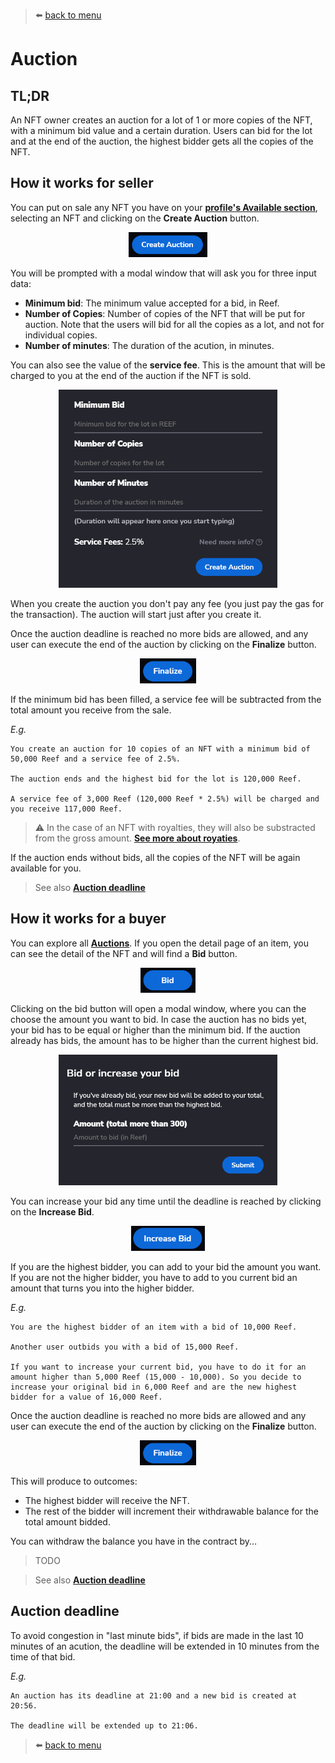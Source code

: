 > :arrow_left: [back to menu](../README.md)

# Auction

## TL;DR

An NFT owner creates an auction for a lot of 1 or more copies of the NFT, with a minimum bid value and a certain duration. Users can bid for the lot and at the end of the auction, the highest bidder gets all the copies of the NFT.

## How it works for seller

You can put on sale any NFT you have on your **[profile's Available section](https://sqwid.app/profile?tab=Available)**, selecting an NFT and clicking on the **Create Auction** button.

<p align="center">
  <img height="40" src="./images/auction_create_button.png">
</p>

You will be prompted with a modal window that will ask you for three input data:

-   **Minimum bid**: The minimum value accepted for a bid, in Reef.
-   **Number of Copies**: Number of copies of the NFT that will be put for auction. Note that the users will bid for all the copies as a lot, and not for individual copies.
-   **Number of minutes**: The duration of the acution, in minutes.

You can also see the value of the **service fee**. This is the amount that will be charged to you at the end of the auction if the NFT is sold.

<p align="center">
  <img width="350" src="./images/auction_create_modal.png">
</p>

When you create the auction you don't pay any fee (you just pay the gas for the transaction). The auction will start just after you create it.

Once the auction deadline is reached no more bids are allowed, and any user can execute the end of the auction by clicking on the **Finalize** button.

<p align="center">
  <img height="40" src="./images/auction_finalize_button.png">
</p>

If the minimum bid has been filled, a service fee will be subtracted from the total amount you receive from the sale.

_E.g._

```
You create an auction for 10 copies of an NFT with a minimum bid of 50,000 Reef and a service fee of 2.5%.

The auction ends and the highest bid for the lot is 120,000 Reef.

A service fee of 3,000 Reef (120,000 Reef * 2.5%) will be charged and you receive 117,000 Reef.
```

> :warning: In the case of an NFT with royalties, they will also be substracted from the gross amount. **[See more about royaties](./../nfts/royalties.md#royalties)**.

If the auction ends without bids, all the copies of the NFT will be again available for you.

> See also **[Auction deadline](#auction-deadline)**

## How it works for a buyer

You can explore all **[Auctions](https://sqwid.app/explore/auctions)**. If you open the detail page of an item, you can see the detail of the NFT and will find a **Bid** button.

<p align="center">
  <img height="40" src="./images/auction_bid_button.png">
</p>

Clicking on the bid button will open a modal window, where you can the choose the amount you want to bid. In case the auction has no bids yet, your bid has to be equal or higher than the minimum bid. If the auction already has bids, the amount has to be higher than the current highest bid.

<p align="center">
  <img width="350" src="./images/auction_bid_modal.png">
</p>

You can increase your bid any time until the deadline is reached by clicking on the **Increase Bid**.

<p align="center">
  <img height="40" src="./images/auction_increase_bid_button.png">
</p>

If you are the highest bidder, you can add to your bid the amount you want. If you are not the higher bidder, you have to add to you current bid an amount that turns you into the higher bidder.

_E.g._

```
You are the highest bidder of an item with a bid of 10,000 Reef.

Another user outbids you with a bid of 15,000 Reef.

If you want to increase your current bid, you have to do it for an amount higher than 5,000 Reef (15,000 - 10,000). So you decide to increase your original bid in 6,000 Reef and are the new highest bidder for a value of 16,000 Reef.
```

Once the auction deadline is reached no more bids are allowed and any user can execute the end of the auction by clicking on the **Finalize** button.

<p align="center">
  <img height="40" src="./images/auction_finalize_button.png">
</p>

This will produce to outcomes:

-   The highest bidder will receive the NFT.
-   The rest of the bidder will increment their withdrawable balance for the total amount bidded.

You can withdraw the balance you have in the contract by...

> TODO

> See also **[Auction deadline](#auction-deadline)**

## Auction deadline

To avoid congestion in "last minute bids", if bids are made in the last 10 minutes of an acution, the deadline will be extended in 10 minutes from the time of that bid.

_E.g._

```
An auction has its deadline at 21:00 and a new bid is created at 20:56.

The deadline will be extended up to 21:06.
```

> :arrow_left: [back to menu](../README.md)
